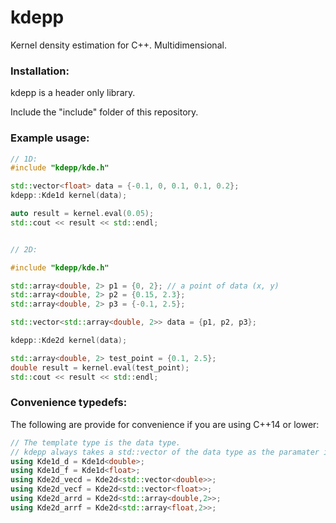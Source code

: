 # kdepp

Kernel density estimation for C++. Multidimensional.

### Installation:

kdepp is a header only library.

Include the "include" folder of this repository.

### Example usage:


``` C++
// 1D:
#include "kdepp/kde.h"

std::vector<float> data = {-0.1, 0, 0.1, 0.1, 0.2};
kdepp::Kde1d kernel(data);

auto result = kernel.eval(0.05);
std::cout << result << std::endl;


// 2D:

#include "kdepp/kde.h"

std::array<double, 2> p1 = {0, 2}; // a point of data (x, y)
std::array<double, 2> p2 = {0.15, 2.3};
std::array<double, 2> p3 = {-0.1, 2.5};

std::vector<std::array<double, 2>> data = {p1, p2, p3};

kdepp::Kde2d kernel(data);

std::array<double, 2> test_point = {0.1, 2.5};
double result = kernel.eval(test_point);
std::cout << result << std::endl;

```

### Convenience typedefs:

The following are provide for convenience if you are using C++14 or lower:

``` C++
// The template type is the data type.
// kdepp always takes a std::vector of the data type as the paramater in the constructor:
using Kde1d_d = Kde1d<double>;
using Kde1d_f = Kde1d<float>;
using Kde2d_vecd = Kde2d<std::vector<double>>;
using Kde2d_vecf = Kde2d<std::vector<float>>;
using Kde2d_arrd = Kde2d<std::array<double,2>>;
using Kde2d_arrf = Kde2d<std::array<float,2>>;
```
